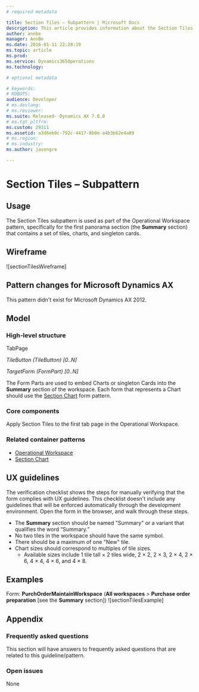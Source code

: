 ```yaml
---
# required metadata

title: Section Tiles – Subpattern | Microsoft Docs
description: This article provides information about the Section Tiles subpattern. This subpattern is used as part of the Operational Workspace pattern, specifically for the first panorama section (the Summary section) that contains a set of tiles, charts, and singleton cards. 
author: annbe
manager: AnnBe
ms.date: 2016-01-11 22:28:19
ms.topic: article
ms.prod: 
ms.service: Dynamics365Operations
ms.technology: 

# optional metadata

# keywords: 
# ROBOTS: 
audience: Developer
# ms.devlang: 
# ms.reviewer: 
ms.suite: Released- Dynamics AX 7.0.0
# ms.tgt_pltfrm: 
ms.custom: 29311
ms.assetid: a3d6eb0c-792c-4417-8b0e-a4b3b62e4a89
# ms.region: 
# ms.industry: 
ms.author: jasongre

---
```


# Section Tiles – Subpattern

Usage
-----

The Section Tiles subpattern is used as part of the Operational Workspace pattern, specifically for the first panorama section (the **Summary** section) that contains a set of tiles, charts, and singleton cards.

## Wireframe
![sectionTilesWireframe]

## Pattern changes for Microsoft Dynamics AX
This pattern didn't exist for Microsoft Dynamics AX 2012.

## Model
### High-level structure

TabPage

*TileButton (TileButton) \[0..N\]*

*TargetForm (FormPart) \[0..N\]*

The Form Parts are used to embed Charts or singleton Cards into the **Summary** section of the workspace. Each form that represents a Chart should use the [Section Chart](http://ax.help.dynamics.com/en/wiki/section-chart-form-pattern/) form pattern.

### Core components

Apply Section Tiles to the first tab page in the Operational Workspace.

### Related container patterns

-   [Operational Workspace](http://ax.help.dynamics.com/en/wiki/workspace-form-pattern/)
-   [Section Chart](http://ax.help.dynamics.com/en/wiki/section-chart-form-pattern/)

## UX guidelines
The verification checklist shows the steps for manually verifying that the form complies with UX guidelines. This checklist doesn't include any guidelines that will be enforced automatically through the development environment. Open the form in the browser, and walk through these steps.

-   The **Summary** section should be named "Summary" or a variant that qualifies the word “Summary.”
-   No two tiles in the workspace should have the same symbol.
-   There should be a maximum of one "New" tile.
-   Chart sizes should correspond to multiples of tile sizes.
    -   Available sizes include 1 tile tall × 2 tiles wide, 2 × 2, 2 × 3, 2 × 4, 2 × 6, 4 × 4, 4 × 6, and 4 × 8.

## Examples
Form: **PurchOrderMaintainWorkspace** (**All workspaces** &gt; **Purchase order preparation** \[see the **Summary** section\]) ![sectionTilesExample]

## Appendix
### Frequently asked questions

This section will have answers to frequently asked questions that are related to this guideline/pattern.

### Open issues

None

